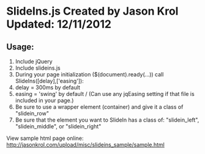 SlideIns.js
Created by Jason Krol
Updated: 12/11/2012
=====================

Usage:
------
1. Include jQuery
2. Include slideins.js
3. During your page initialization ($(document).ready(...)) call SlideIns([delay],['easing']):
4. delay = 300ms by default
5. easing = 'swing' by default / (Can use any jqEasing setting if that file is included in your page.)
6. Be sure to use a wrapper element (container) and give it a class of "slidein_row"
7. Be sure that the element you want to SlideIn has a class of: "slidein_left", "slidein_middle", or "slidein_right"

View sample html page online: http://jasonkrol.com/upload/misc/slideins_sample/sample.html
